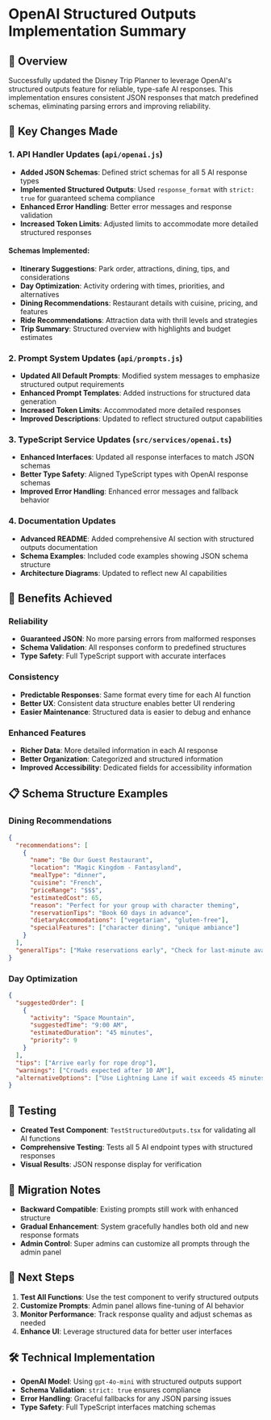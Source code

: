 # OpenAI Structured Outputs Implementation Summary

## 🎯 Overview
Successfully updated the Disney Trip Planner to leverage OpenAI's structured outputs feature for reliable, type-safe AI responses. This implementation ensures consistent JSON responses that match predefined schemas, eliminating parsing errors and improving reliability.

## 🔧 Key Changes Made

### 1. **API Handler Updates (`api/openai.js`)**
- **Added JSON Schemas**: Defined strict schemas for all 5 AI response types
- **Implemented Structured Outputs**: Used `response_format` with `strict: true` for guaranteed schema compliance
- **Enhanced Error Handling**: Better error messages and response validation
- **Increased Token Limits**: Adjusted limits to accommodate more detailed structured responses

#### Schemas Implemented:
- **Itinerary Suggestions**: Park order, attractions, dining, tips, and considerations
- **Day Optimization**: Activity ordering with times, priorities, and alternatives
- **Dining Recommendations**: Restaurant details with cuisine, pricing, and features
- **Ride Recommendations**: Attraction data with thrill levels and strategies
- **Trip Summary**: Structured overview with highlights and budget estimates

### 2. **Prompt System Updates (`api/prompts.js`)**
- **Updated All Default Prompts**: Modified system messages to emphasize structured output requirements
- **Enhanced Prompt Templates**: Added instructions for structured data generation
- **Increased Token Limits**: Accommodated more detailed responses
- **Improved Descriptions**: Updated to reflect structured output capabilities

### 3. **TypeScript Service Updates (`src/services/openai.ts`)**
- **Enhanced Interfaces**: Updated all response interfaces to match JSON schemas
- **Better Type Safety**: Aligned TypeScript types with OpenAI response schemas
- **Improved Error Handling**: Enhanced error messages and fallback behavior

### 4. **Documentation Updates**
- **Advanced README**: Added comprehensive AI section with structured outputs documentation
- **Schema Examples**: Included code examples showing JSON schema structure
- **Architecture Diagrams**: Updated to reflect new AI capabilities

## 🚀 Benefits Achieved

### **Reliability**
- **Guaranteed JSON**: No more parsing errors from malformed responses
- **Schema Validation**: All responses conform to predefined structures
- **Type Safety**: Full TypeScript support with accurate interfaces

### **Consistency**
- **Predictable Responses**: Same format every time for each AI function
- **Better UX**: Consistent data structure enables better UI rendering
- **Easier Maintenance**: Structured data is easier to debug and enhance

### **Enhanced Features**
- **Richer Data**: More detailed information in each AI response
- **Better Organization**: Categorized and structured information
- **Improved Accessibility**: Dedicated fields for accessibility information

## 📋 Schema Structure Examples

### Dining Recommendations
```json
{
  "recommendations": [
    {
      "name": "Be Our Guest Restaurant",
      "location": "Magic Kingdom - Fantasyland",
      "mealType": "dinner",
      "cuisine": "French",
      "priceRange": "$$$",
      "estimatedCost": 65,
      "reason": "Perfect for your group with character theming",
      "reservationTips": "Book 60 days in advance",
      "dietaryAccommodations": ["vegetarian", "gluten-free"],
      "specialFeatures": ["character dining", "unique ambiance"]
    }
  ],
  "generalTips": ["Make reservations early", "Check for last-minute availability"]
}
```

### Day Optimization
```json
{
  "suggestedOrder": [
    {
      "activity": "Space Mountain",
      "suggestedTime": "9:00 AM",
      "estimatedDuration": "45 minutes",
      "priority": 9
    }
  ],
  "tips": ["Arrive early for rope drop"],
  "warnings": ["Crowds expected after 10 AM"],
  "alternativeOptions": ["Use Lightning Lane if wait exceeds 45 minutes"]
}
```

## 🧪 Testing
- **Created Test Component**: `TestStructuredOutputs.tsx` for validating all AI functions
- **Comprehensive Testing**: Tests all 5 AI endpoint types with structured responses
- **Visual Results**: JSON response display for verification

## 🔄 Migration Notes
- **Backward Compatible**: Existing prompts still work with enhanced structure
- **Gradual Enhancement**: System gracefully handles both old and new response formats
- **Admin Control**: Super admins can customize all prompts through the admin panel

## 🎉 Next Steps
1. **Test All Functions**: Use the test component to verify structured outputs
2. **Customize Prompts**: Admin panel allows fine-tuning of AI behavior
3. **Monitor Performance**: Track response quality and adjust schemas as needed
4. **Enhance UI**: Leverage structured data for better user interfaces

## 🛠️ Technical Implementation
- **OpenAI Model**: Using `gpt-4o-mini` with structured outputs support
- **Schema Validation**: `strict: true` ensures compliance
- **Error Handling**: Graceful fallbacks for any JSON parsing issues
- **Type Safety**: Full TypeScript interfaces matching schemas 